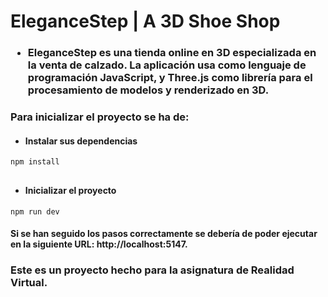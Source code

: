 # EleganceStep | A 3D Shoe Shop

### <ul> <li> EleganceStep es una tienda online en 3D especializada en la venta de calzado. La aplicación usa como lenguaje de programación JavaScript, y Three.js como librería para el procesamiento de modelos y renderizado en 3D.

### Para inicializar el proyecto se ha de:

#### <ul> <li> Instalar sus dependencias
````
npm install
````
#### <ul style="margin-top: 30px"> <li> Inicializar el proyecto
````
npm run dev
````

#### Si se han seguido los pasos correctamente se debería de poder ejecutar en la siguiente URL: <a>http://localhost:5147</a>.

### Este es un proyecto hecho para la asignatura de Realidad Virtual.